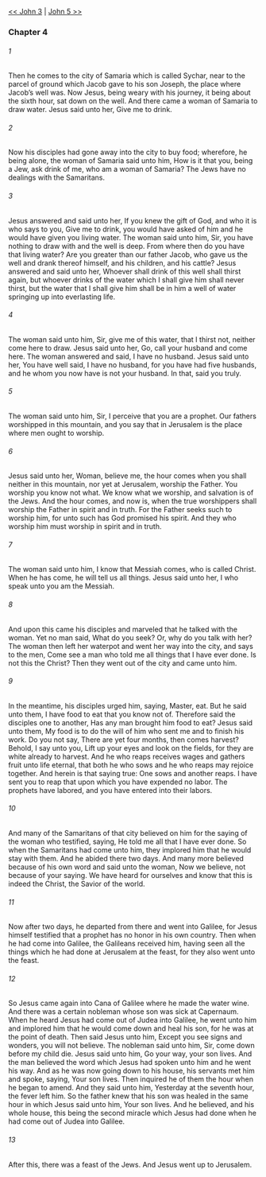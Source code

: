 [<< John 3](John%203.md)  |  [John 5 >>](John%205.md)

### Chapter 4
###### 1
Then he comes to the city of Samaria which is called Sychar, near to the parcel of ground which Jacob gave to his son Joseph, the place where Jacob’s well was. Now Jesus, being weary with his journey, it being about the sixth hour, sat down on the well. And there came a woman of Samaria to draw water. Jesus said unto her, Give me to drink.

###### 2
Now his disciples had gone away into the city to buy food; wherefore, he being alone, the woman of Samaria said unto him, How is it that you, being a Jew, ask drink of me, who am a woman of Samaria? The Jews have no dealings with the Samaritans.

###### 3
Jesus answered and said unto her, If you knew the gift of God, and who it is who says to you, Give me to drink, you would have asked of him and he would have given you living water. The woman said unto him, Sir, you have nothing to draw with and the well is deep. From where then do you have that living water? Are you greater than our father Jacob, who gave us the well and drank thereof himself, and his children, and his cattle? Jesus answered and said unto her, Whoever shall drink of this well shall thirst again, but whoever drinks of the water which I shall give him shall never thirst, but the water that I shall give him shall be in him a well of water springing up into everlasting life.

###### 4
The woman said unto him, Sir, give me of this water, that I thirst not, neither come here to draw. Jesus said unto her, Go, call your husband and come here. The woman answered and said, I have no husband. Jesus said unto her, You have well said, I have no husband, for you have had five husbands, and he whom you now have is not your husband. In that, said you truly.

###### 5
The woman said unto him, Sir, I perceive that you are a prophet. Our fathers worshipped in this mountain, and you say that in Jerusalem is the place where men ought to worship.

###### 6
Jesus said unto her, Woman, believe me, the hour comes when you shall neither in this mountain, nor yet at Jerusalem, worship the Father. You worship you know not what. We know what we worship, and salvation is of the Jews. And the hour comes, and now is, when the true worshippers shall worship the Father in spirit and in truth. For the Father seeks such to worship him, for unto such has God promised his spirit. And they who worship him must worship in spirit and in truth.

###### 7
The woman said unto him, I know that Messiah comes, who is called Christ. When he has come, he will tell us all things. Jesus said unto her, I who speak unto you am the Messiah.

###### 8
And upon this came his disciples and marveled that he talked with the woman. Yet no man said, What do you seek? Or, why do you talk with her? The woman then left her waterpot and went her way into the city, and says to the men, Come see a man who told me all things that I have ever done. Is not this the Christ? Then they went out of the city and came unto him.

###### 9
In the meantime, his disciples urged him, saying, Master, eat. But he said unto them, I have food to eat that you know not of. Therefore said the disciples one to another, Has any man brought him food to eat? Jesus said unto them, My food is to do the will of him who sent me and to finish his work. Do you not say, There are yet four months, then comes harvest? Behold, I say unto you, Lift up your eyes and look on the fields, for they are white already to harvest. And he who reaps receives wages and gathers fruit unto life eternal, that both he who sows and he who reaps may rejoice together. And herein is that saying true: One sows and another reaps. I have sent you to reap that upon which you have expended no labor. The prophets have labored, and you have entered into their labors.

###### 10
And many of the Samaritans of that city believed on him for the saying of the woman who testified, saying, He told me all that I have ever done. So when the Samaritans had come unto him, they implored him that he would stay with them. And he abided there two days. And many more believed because of his own word and said unto the woman, Now we believe, not because of your saying. We have heard for ourselves and know that this is indeed the Christ, the Savior of the world.

###### 11
Now after two days, he departed from there and went into Galilee, for Jesus himself testified that a prophet has no honor in his own country. Then when he had come into Galilee, the Galileans received him, having seen all the things which he had done at Jerusalem at the feast, for they also went unto the feast.

###### 12
So Jesus came again into Cana of Galilee where he made the water wine. And there was a certain nobleman whose son was sick at Capernaum. When he heard Jesus had come out of Judea into Galilee, he went unto him and implored him that he would come down and heal his son, for he was at the point of death. Then said Jesus unto him, Except you see signs and wonders, you will not believe. The nobleman said unto him, Sir, come down before my child die. Jesus said unto him, Go your way, your son lives. And the man believed the word which Jesus had spoken unto him and he went his way. And as he was now going down to his house, his servants met him and spoke, saying, Your son lives. Then inquired he of them the hour when he began to amend. And they said unto him, Yesterday at the seventh hour, the fever left him. So the father knew that his son was healed in the same hour in which Jesus said unto him, Your son lives. And he believed, and his whole house, this being the second miracle which Jesus had done when he had come out of Judea into Galilee.

###### 13
After this, there was a feast of the Jews. And Jesus went up to Jerusalem.